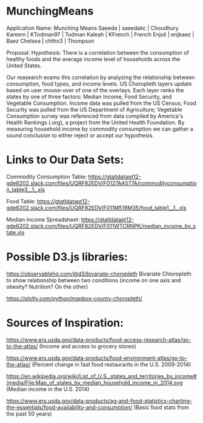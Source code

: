 # MunchingMeans
Application Name: Munching Means
Saeeda | saeedakc | Choudhury
Kareem | KTodman97 | Todman
Kaleah | KFrench | French
Enjoli | enjbaez | Baez
Chelsea | chtho3 | Thompson

Proposal:
Hypothesis: There is a correlation between the consumption of healthy foods and the average income level of households across the United States. 

Our reasearch exams this correlation by analyzing the relationship between consumption, food types, and income levels.
US Choropleth layers update based on user mouse-over of one of the overlays. Each layer ranks the states by one of three factors: Median Income, Food Security, and Vegetable Consumption. Income data was pulled from the US Census; Food Security was pulled from the US Department of Agriculture; Vegetable Consumption survey was referenced from data compiled by America's Health Rankings (.org), a project from the United Health Foundation. By measuring household income by commodity consumption we can gather a sound conclusion to either reject or accept our hypothesis. 


# Links to Our Data Sets:

Commodity Consumption Table: https://gtatldatapt12-gde6202.slack.com/files/UQRF82EDV/F0127AA5T7A/commodityconsumption_table3__1_.xls

Food Table: https://gtatldatapt12-gde6202.slack.com/files/UQRF82EDV/F011M519M35/food_table1__1_.xls

Median Income Spreadsheet: https://gtatldatapt12-gde6202.slack.com/files/UQRF82EDV/F011WTCRNPK/median_income_by_state.xls


# Possible D3.js libraries:

https://observablehq.com/@d3/bivariate-choropleth Bivariate Chloropleth to show relationship between two conditions (income on one axis and obesity? Nutrition? On the other)

https://plotly.com/python/mapbox-county-choropleth/


# Sources of Inspiration:

https://www.ers.usda.gov/data-products/food-access-research-atlas/go-to-the-atlas/ (Income and access to grocery stores)

https://www.ers.usda.gov/data-products/food-environment-atlas/go-to-the-atlas/ (Percent change in fast food restaurants in the U.S. 2009-2014)

https://en.wikipedia.org/wiki/List_of_U.S._states_and_territories_by_income#/media/File:Map_of_states_by_median_household_income_in_2014.svg (Median income in the U.S. 2014)

https://www.ers.usda.gov/data-products/ag-and-food-statistics-charting-the-essentials/food-availability-and-consumption/ (Basic food stats from the past 50 years)
